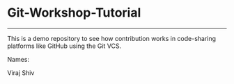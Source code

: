 # Git-Workshop-Tutorial
------------------------------------------------------

This is a demo repository to see how contribution works in code-sharing platforms like GitHub using the Git VCS.

Names:

Viraj
Shiv 
